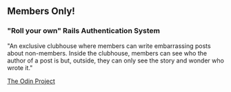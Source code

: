 ## Members Only!
### "Roll your own" Rails Authentication System

"An exclusive clubhouse where members can write embarrassing posts about non-members. Inside the clubhouse, members can see who the author of a post is but, outside, they can only see the story and wonder who wrote it."

[The Odin Project](http://www.theodinproject.com/ruby-on-rails/authentication?ref=lnav)